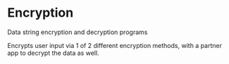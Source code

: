 # Encryption
Data string encryption and decryption programs

Encrypts user input via 1 of 2 different encryption methods, with a partner app to decrypt the data as well.

